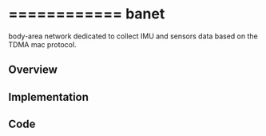 ============
banet
=====

body-area network dedicated to collect IMU and sensors data based on
the TDMA mac protocol.

Overview
--------


Implementation 
---- 


Code
---- 
